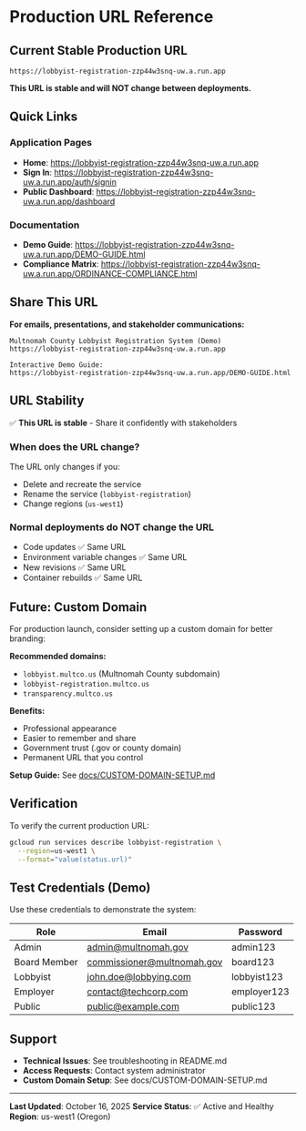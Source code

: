 # Production URL Reference

## Current Stable Production URL

```
https://lobbyist-registration-zzp44w3snq-uw.a.run.app
```

**This URL is stable and will NOT change between deployments.**

## Quick Links

### Application Pages
- **Home**: https://lobbyist-registration-zzp44w3snq-uw.a.run.app
- **Sign In**: https://lobbyist-registration-zzp44w3snq-uw.a.run.app/auth/signin
- **Public Dashboard**: https://lobbyist-registration-zzp44w3snq-uw.a.run.app/dashboard

### Documentation
- **Demo Guide**: https://lobbyist-registration-zzp44w3snq-uw.a.run.app/DEMO-GUIDE.html
- **Compliance Matrix**: https://lobbyist-registration-zzp44w3snq-uw.a.run.app/ORDINANCE-COMPLIANCE.html

## Share This URL

**For emails, presentations, and stakeholder communications:**

```
Multnomah County Lobbyist Registration System (Demo)
https://lobbyist-registration-zzp44w3snq-uw.a.run.app

Interactive Demo Guide:
https://lobbyist-registration-zzp44w3snq-uw.a.run.app/DEMO-GUIDE.html
```

## URL Stability

✅ **This URL is stable** - Share it confidently with stakeholders

### When does the URL change?
The URL only changes if you:
- Delete and recreate the service
- Rename the service (`lobbyist-registration`)
- Change regions (`us-west1`)

### Normal deployments do NOT change the URL
- Code updates ✅ Same URL
- Environment variable changes ✅ Same URL
- New revisions ✅ Same URL
- Container rebuilds ✅ Same URL

## Future: Custom Domain

For production launch, consider setting up a custom domain for better branding:

**Recommended domains:**
- `lobbyist.multco.us` (Multnomah County subdomain)
- `lobbyist-registration.multco.us`
- `transparency.multco.us`

**Benefits:**
- Professional appearance
- Easier to remember and share
- Government trust (.gov or county domain)
- Permanent URL that you control

**Setup Guide:** See [docs/CUSTOM-DOMAIN-SETUP.md](docs/CUSTOM-DOMAIN-SETUP.md)

## Verification

To verify the current production URL:
```bash
gcloud run services describe lobbyist-registration \
  --region=us-west1 \
  --format="value(status.url)"
```

## Test Credentials (Demo)

Use these credentials to demonstrate the system:

| Role | Email | Password |
|------|-------|----------|
| Admin | admin@multnomah.gov | admin123 |
| Board Member | commissioner@multnomah.gov | board123 |
| Lobbyist | john.doe@lobbying.com | lobbyist123 |
| Employer | contact@techcorp.com | employer123 |
| Public | public@example.com | public123 |

## Support

- **Technical Issues**: See troubleshooting in README.md
- **Access Requests**: Contact system administrator
- **Custom Domain Setup**: See docs/CUSTOM-DOMAIN-SETUP.md

---

**Last Updated**: October 16, 2025
**Service Status**: ✅ Active and Healthy
**Region**: us-west1 (Oregon)
